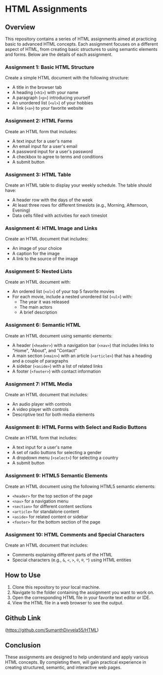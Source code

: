 # HTML Assignments

## Overview
This repository contains a series of HTML assignments aimed at practicing basic to advanced HTML concepts. Each assignment focuses on a different aspect of HTML, from creating basic structures to using semantic elements and forms. Below are the details of each assignment.

### Assignment 1: Basic HTML Structure
Create a simple HTML document with the following structure:
- A title in the browser tab
- A heading (`<h1>`) with your name
- A paragraph (`<p>`) introducing yourself
- An unordered list (`<ul>`) of your hobbies
- A link (`<a>`) to your favorite website

### Assignment 2: HTML Forms
Create an HTML form that includes:
- A text input for a user's name
- An email input for a user's email
- A password input for a user's password
- A checkbox to agree to terms and conditions
- A submit button

### Assignment 3: HTML Table
Create an HTML table to display your weekly schedule. The table should have:
- A header row with the days of the week
- At least three rows for different timeslots (e.g., Morning, Afternoon, Evening)
- Data cells filled with activities for each timeslot

### Assignment 4: HTML Image and Links
Create an HTML document that includes:
- An image of your choice
- A caption for the image
- A link to the source of the image

### Assignment 5: Nested Lists
Create an HTML document with:
- An ordered list (`<ol>`) of your top 5 favorite movies
- For each movie, include a nested unordered list (`<ul>`) with:
  - The year it was released
  - The main actors
  - A brief description

### Assignment 6: Semantic HTML
Create an HTML document using semantic elements:
- A header (`<header>`) with a navigation bar (`<nav>`) that includes links to "Home", "About", and "Contact"
- A main section (`<main>`) with an article (`<article>`) that has a heading and a couple of paragraphs
- A sidebar (`<aside>`) with a list of related links
- A footer (`<footer>`) with contact information

### Assignment 7: HTML Media
Create an HTML document that includes:
- An audio player with controls
- A video player with controls
- Descriptive text for both media elements

### Assignment 8: HTML Forms with Select and Radio Buttons
Create an HTML form that includes:
- A text input for a user's name
- A set of radio buttons for selecting a gender
- A dropdown menu (`<select>`) for selecting a country
- A submit button

### Assignment 9: HTML5 Semantic Elements
Create an HTML document using the following HTML5 semantic elements:
- `<header>` for the top section of the page
- `<nav>` for a navigation menu
- `<section>` for different content sections
- `<article>` for standalone content
- `<aside>` for related content or sidebar
- `<footer>` for the bottom section of the page

### Assignment 10: HTML Comments and Special Characters
Create an HTML document that includes:
- Comments explaining different parts of the HTML
- Special characters (e.g., `&`, `<`, `>`, `©`, `®`, `™`) using HTML entities

## How to Use
1. Clone this repository to your local machine.
2. Navigate to the folder containing the assignment you want to work on.
3. Open the corresponding HTML file in your favorite text editor or IDE.
4. View the HTML file in a web browser to see the output.

## Github Link
  (https://github.com/SumanthDivvela55/HTML)

## Conclusion
These assignments are designed to help understand and apply various HTML concepts. By completing them, will gain practical experience in creating structured, semantic, and interactive web pages.
